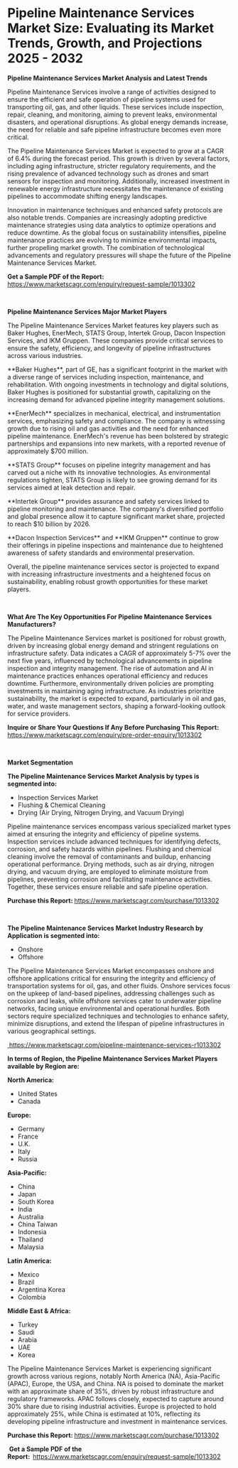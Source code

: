 <p><h1>Pipeline Maintenance Services Market Size: Evaluating its Market Trends, Growth, and Projections 2025 - 2032</h1></p><p><strong>Pipeline Maintenance Services Market Analysis and Latest Trends</strong></p>
<p><p>Pipeline Maintenance Services involve a range of activities designed to ensure the efficient and safe operation of pipeline systems used for transporting oil, gas, and other liquids. These services include inspection, repair, cleaning, and monitoring, aiming to prevent leaks, environmental disasters, and operational disruptions. As global energy demands increase, the need for reliable and safe pipeline infrastructure becomes even more critical.</p><p>The Pipeline Maintenance Services Market is expected to grow at a CAGR of 6.4% during the forecast period. This growth is driven by several factors, including aging infrastructure, stricter regulatory requirements, and the rising prevalence of advanced technology such as drones and smart sensors for inspection and monitoring. Additionally, increased investment in renewable energy infrastructure necessitates the maintenance of existing pipelines to accommodate shifting energy landscapes. </p><p>Innovation in maintenance techniques and enhanced safety protocols are also notable trends. Companies are increasingly adopting predictive maintenance strategies using data analytics to optimize operations and reduce downtime. As the global focus on sustainability intensifies, pipeline maintenance practices are evolving to minimize environmental impacts, further propelling market growth. The combination of technological advancements and regulatory pressures will shape the future of the Pipeline Maintenance Services Market.</p></p>
<p><strong>Get a Sample PDF of the Report:&nbsp;</strong> <a href="https://www.marketscagr.com/enquiry/request-sample/1013302?utm_campaign=2934&utm_medium=2&utm_source=Github&utm_content=ia&utm_term=17042025&utm_id=pipeline-maintenance-services">https://www.marketscagr.com/enquiry/request-sample/1013302</a></p>
<p>&nbsp;</p>
<p><strong>Pipeline Maintenance Services Major Market Players</strong></p>
<p><p>The Pipeline Maintenance Services Market features key players such as Baker Hughes, EnerMech, STATS Group, Intertek Group, Dacon Inspection Services, and IKM Gruppen. These companies provide critical services to ensure the safety, efficiency, and longevity of pipeline infrastructures across various industries.</p><p>**Baker Hughes**, part of GE, has a significant footprint in the market with a diverse range of services including inspection, maintenance, and rehabilitation. With ongoing investments in technology and digital solutions, Baker Hughes is positioned for substantial growth, capitalizing on the increasing demand for advanced pipeline integrity management solutions. </p><p>**EnerMech** specializes in mechanical, electrical, and instrumentation services, emphasizing safety and compliance. The company is witnessing growth due to rising oil and gas activities and the need for enhanced pipeline maintenance. EnerMech's revenue has been bolstered by strategic partnerships and expansions into new markets, with a reported revenue of approximately $700 million.</p><p>**STATS Group** focuses on pipeline integrity management and has carved out a niche with its innovative technologies. As environmental regulations tighten, STATS Group is likely to see growing demand for its services aimed at leak detection and repair.</p><p>**Intertek Group** provides assurance and safety services linked to pipeline monitoring and maintenance. The company's diversified portfolio and global presence allow it to capture significant market share, projected to reach $10 billion by 2026.</p><p>**Dacon Inspection Services** and **IKM Gruppen** continue to grow their offerings in pipeline inspections and maintenance due to heightened awareness of safety standards and environmental preservation.</p><p>Overall, the pipeline maintenance services sector is projected to expand with increasing infrastructure investments and a heightened focus on sustainability, enabling robust growth opportunities for these market players.</p></p>
<p>&nbsp;</p>
<p><strong>What Are The Key Opportunities For Pipeline Maintenance Services Manufacturers?</strong></p>
<p><p>The Pipeline Maintenance Services market is positioned for robust growth, driven by increasing global energy demand and stringent regulations on infrastructure safety. Data indicates a CAGR of approximately 5-7% over the next five years, influenced by technological advancements in pipeline inspection and integrity management. The rise of automation and AI in maintenance practices enhances operational efficiency and reduces downtime. Furthermore, environmentally driven policies are prompting investments in maintaining aging infrastructure. As industries prioritize sustainability, the market is expected to expand, particularly in oil and gas, water, and waste management sectors, shaping a forward-looking outlook for service providers.</p></p>
<p><strong>Inquire or Share Your Questions If Any Before Purchasing This Report:</strong> <a href="https://www.marketscagr.com/enquiry/pre-order-enquiry/1013302?utm_campaign=2934&utm_medium=2&utm_source=Github&utm_content=ia&utm_term=17042025&utm_id=pipeline-maintenance-services">https://www.marketscagr.com/enquiry/pre-order-enquiry/1013302</a></p>
<p>&nbsp;</p>
<p><strong>Market Segmentation</strong></p>
<p><strong>The Pipeline Maintenance Services Market Analysis by types is segmented into:</strong></p>
<p><ul><li>Inspection Services Market</li><li>Flushing & Chemical Cleaning</li><li>Drying (Air Drying, Nitrogen Drying, and Vacuum Drying)</li></ul></p>
<p><p>Pipeline maintenance services encompass various specialized market types aimed at ensuring the integrity and efficiency of pipeline systems. Inspection services include advanced techniques for identifying defects, corrosion, and safety hazards within pipelines. Flushing and chemical cleaning involve the removal of contaminants and buildup, enhancing operational performance. Drying methods, such as air drying, nitrogen drying, and vacuum drying, are employed to eliminate moisture from pipelines, preventing corrosion and facilitating maintenance activities. Together, these services ensure reliable and safe pipeline operation.</p></p>
<p><strong>Purchase this Report:&nbsp;</strong><a href="https://www.marketscagr.com/purchase/1013302?utm_campaign=2934&utm_medium=2&utm_source=Github&utm_content=ia&utm_term=17042025&utm_id=pipeline-maintenance-services">https://www.marketscagr.com/purchase/1013302</a></p>
<p>&nbsp;</p>
<p><strong>The Pipeline Maintenance Services Market Industry Research by Application is segmented into:</strong></p>
<p><ul><li>Onshore</li><li>Offshore</li></ul></p>
<p><p>The Pipeline Maintenance Services Market encompasses onshore and offshore applications critical for ensuring the integrity and efficiency of transportation systems for oil, gas, and other fluids. Onshore services focus on the upkeep of land-based pipelines, addressing challenges such as corrosion and leaks, while offshore services cater to underwater pipeline networks, facing unique environmental and operational hurdles. Both sectors require specialized techniques and technologies to enhance safety, minimize disruptions, and extend the lifespan of pipeline infrastructures in various geographical settings.</p></p>
<p><a href="https://www.marketscagr.com/pipeline-maintenance-services-r1013302?utm_campaign=2934&utm_medium=2&utm_source=Github&utm_content=ia&utm_term=17042025&utm_id=pipeline-maintenance-services">&nbsp;https://www.marketscagr.com/pipeline-maintenance-services-r1013302</a></p>
<p><strong>In terms of Region, the Pipeline Maintenance Services Market Players available by Region are:</strong></p>
<p>
    <p> <strong> North America: </strong>
        <ul>
            <li>United States</li>
            <li>Canada</li>
        </ul>
        </p> 
    <p> <strong> Europe: </strong>
        <ul>
            <li>Germany</li>
            <li>France</li>
            <li>U.K.</li>
            <li>Italy</li>
            <li>Russia</li>
        </ul>
        </p> 
    <p> <strong> Asia-Pacific: </strong>
        <ul>
            <li>China</li>
            <li>Japan</li>
            <li>South Korea</li>
            <li>India</li>
            <li>Australia</li>
            <li>China Taiwan</li>
            <li>Indonesia</li>
            <li>Thailand</li>
            <li>Malaysia</li>
        </ul>
        </p> 
    <p> <strong> Latin America: </strong>
        <ul>
            <li>Mexico</li>
            <li>Brazil</li>
            <li>Argentina Korea</li>
            <li>Colombia</li>
        </ul>
        </p> 
    <p> <strong> Middle East & Africa: </strong>
        <ul>
            <li>Turkey</li>
            <li>Saudi</li>
            <li>Arabia</li>
            <li>UAE</li>
            <li>Korea</li>
        </ul>
    </p>
    </p>
<p><p>The Pipeline Maintenance Services Market is experiencing significant growth across various regions, notably North America (NA), Asia-Pacific (APAC), Europe, the USA, and China. NA is poised to dominate the market with an approximate share of 35%, driven by robust infrastructure and regulatory frameworks. APAC follows closely, expected to capture around 30% share due to rising industrial activities. Europe is projected to hold approximately 25%, while China is estimated at 10%, reflecting its developing pipeline infrastructure and investment in maintenance services.</p></p>
<p><strong>Purchase this Report: </strong><a href="https://www.marketscagr.com/purchase/1013302?utm_campaign=2934&utm_medium=2&utm_source=Github&utm_content=ia&utm_term=17042025&utm_id=pipeline-maintenance-services">https://www.marketscagr.com/purchase/1013302</a></p>
<p>&nbsp;<strong>Get a Sample PDF of the Report:&nbsp;&nbsp;</strong><a href="https://www.marketscagr.com/enquiry/request-sample/1013302?utm_campaign=2934&utm_medium=2&utm_source=Github&utm_content=ia&utm_term=17042025&utm_id=pipeline-maintenance-services">https://www.marketscagr.com/enquiry/request-sample/1013302</a></p>
<p><strong></strong></p>
<p><p></p><p></p><p></p></p>